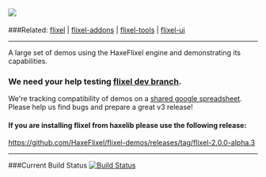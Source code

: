 ![](http://www.haxeflixel.com/sites/haxeflixel.com/files/flixel-demos.png)
=======
###Related:   [flixel](https://github.com/HaxeFlixel/flixel) | [flixel-addons](https://github.com/HaxeFlixel/flixel-addons) | [flixel-tools](https://github.com/HaxeFlixel/flixel-tools) | [flixel-ui](https://github.com/HaxeFlixel/flixel-ui)
______________________________________________________

A large set of demos using the HaxeFlixel engine and demonstrating its capabilities.

### We need your help testing [flixel dev branch](https://github.com/HaxeFlixel/flixel).

We're tracking compatibility of demos on a [shared google spreadsheet](https://docs.google.com/spreadsheet/ccc?key=0Ajgc8tTc8zKmdE9xcXRScjRROVYxdXYtamcxcjBIdUE#gid=3). Please help us find bugs and prepare a great v3 release!

#### If you are installing flixel from haxelib please use the following release:

https://github.com/HaxeFlixel/flixel-demos/releases/tag/flixel-2.0.0-alpha.3
______________________________________________________

###Current Build Status [![Build Status](https://travis-ci.org/HaxeFlixel/flixel-demos.png)](https://travis-ci.org/HaxeFlixel/flixel-demos)
